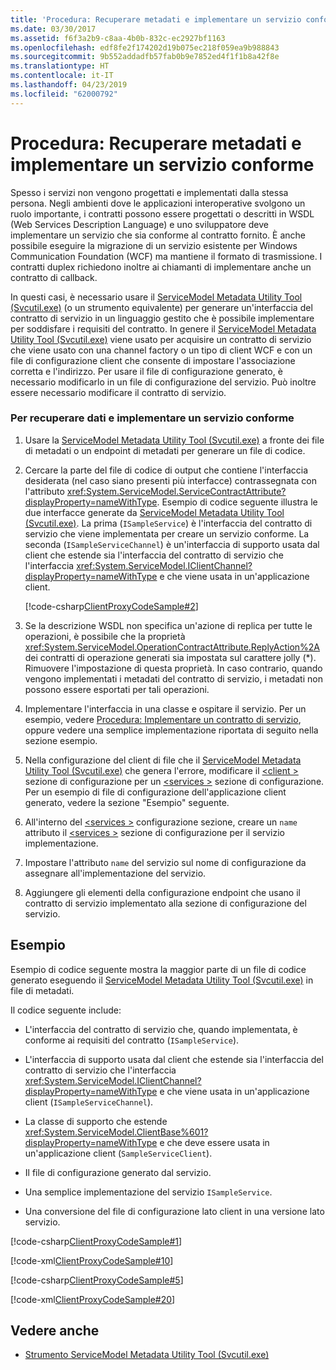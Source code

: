 ```yaml
---
title: 'Procedura: Recuperare metadati e implementare un servizio conforme'
ms.date: 03/30/2017
ms.assetid: f6f3a2b9-c8aa-4b0b-832c-ec2927bf1163
ms.openlocfilehash: edf8fe2f174202d19b075ec218f059ea9b988843
ms.sourcegitcommit: 9b552addadfb57fab0b9e7852ed4f1f1b8a42f8e
ms.translationtype: HT
ms.contentlocale: it-IT
ms.lasthandoff: 04/23/2019
ms.locfileid: "62000792"
---
```

# <a name="how-to-retrieve-metadata-and-implement-a-compliant-service"></a>Procedura: Recuperare metadati e implementare un servizio conforme
Spesso i servizi non vengono progettati e implementati dalla stessa persona. Negli ambienti dove le applicazioni interoperative svolgono un ruolo importante, i contratti possono essere progettati o descritti in WSDL (Web Services Description Language) e uno sviluppatore deve implementare un servizio che sia conforme al contratto fornito. È anche possibile eseguire la migrazione di un servizio esistente per Windows Communication Foundation (WCF) ma mantiene il formato di trasmissione. I contratti duplex richiedono inoltre ai chiamanti di implementare anche un contratto di callback.  
  
 In questi casi, è necessario usare il [ServiceModel Metadata Utility Tool (Svcutil.exe)](../../../../docs/framework/wcf/servicemodel-metadata-utility-tool-svcutil-exe.md) (o un strumento equivalente) per generare un'interfaccia del contratto di servizio in un linguaggio gestito che è possibile implementare per soddisfare i requisiti del contratto. In genere il [ServiceModel Metadata Utility Tool (Svcutil.exe)](../../../../docs/framework/wcf/servicemodel-metadata-utility-tool-svcutil-exe.md) viene usato per acquisire un contratto di servizio che viene usato con una channel factory o un tipo di client WCF e con un file di configurazione client che consente di impostare l'associazione corretta e l'indirizzo. Per usare il file di configurazione generato, è necessario modificarlo in un file di configurazione del servizio. Può inoltre essere necessario modificare il contratto di servizio.  
  
### <a name="to-retrieve-data-and-implement-a-compliant-service"></a>Per recuperare dati e implementare un servizio conforme  
  
1. Usare la [ServiceModel Metadata Utility Tool (Svcutil.exe)](../../../../docs/framework/wcf/servicemodel-metadata-utility-tool-svcutil-exe.md) a fronte dei file di metadati o un endpoint di metadati per generare un file di codice.  
  
2. Cercare la parte del file di codice di output che contiene l'interfaccia desiderata (nel caso siano presenti più interfacce) contrassegnata con l'attributo <xref:System.ServiceModel.ServiceContractAttribute?displayProperty=nameWithType>. Esempio di codice seguente illustra le due interfacce generate da [ServiceModel Metadata Utility Tool (Svcutil.exe)](../../../../docs/framework/wcf/servicemodel-metadata-utility-tool-svcutil-exe.md). La prima (`ISampleService`) è l'interfaccia del contratto di servizio che viene implementata per creare un servizio conforme. La seconda (`ISampleServiceChannel`) è un'interfaccia di supporto usata dal client che estende sia l'interfaccia del contratto di servizio che l'interfaccia <xref:System.ServiceModel.IClientChannel?displayProperty=nameWithType> e che viene usata in un'applicazione client.  
  
     [!code-csharp[ClientProxyCodeSample#2](../../../../samples/snippets/csharp/VS_Snippets_CFX/clientproxycodesample/cs/proxycode.cs#2)]  
  
3. Se la descrizione WSDL non specifica un'azione di replica per tutte le operazioni, è possibile che la proprietà <xref:System.ServiceModel.OperationContractAttribute.ReplyAction%2A> dei contratti di operazione generati sia impostata sul carattere jolly (*). Rimuovere l'impostazione di questa proprietà. In caso contrario, quando vengono implementati i metadati del contratto di servizio, i metadati non possono essere esportati per tali operazioni.  
  
4. Implementare l'interfaccia in una classe e ospitare il servizio. Per un esempio, vedere [Procedura: Implementare un contratto di servizio](../../../../docs/framework/wcf/how-to-implement-a-wcf-contract.md), oppure vedere una semplice implementazione riportata di seguito nella sezione esempio.  
  
5. Nella configurazione del client di file che il [ServiceModel Metadata Utility Tool (Svcutil.exe)](../../../../docs/framework/wcf/servicemodel-metadata-utility-tool-svcutil-exe.md) che genera l'errore, modificare il [ \<client >](../../../../docs/framework/configure-apps/file-schema/wcf/client.md) sezione di configurazione per un [ \<services >](../../../../docs/framework/configure-apps/file-schema/wcf/services.md) sezione di configurazione. Per un esempio di file di configurazione dell'applicazione client generato, vedere la sezione "Esempio" seguente.  
  
6. All'interno del [ \<services >](../../../../docs/framework/configure-apps/file-schema/wcf/services.md) configurazione sezione, creare un `name` attributo il [ \<services >](../../../../docs/framework/configure-apps/file-schema/wcf/services.md) sezione di configurazione per il servizio implementazione.  
  
7. Impostare l'attributo `name` del servizio sul nome di configurazione da assegnare all'implementazione del servizio.  
  
8. Aggiungere gli elementi della configurazione endpoint che usano il contratto di servizio implementato alla sezione di configurazione del servizio.  
  
## <a name="example"></a>Esempio  
 Esempio di codice seguente mostra la maggior parte di un file di codice generato eseguendo il [ServiceModel Metadata Utility Tool (Svcutil.exe)](../../../../docs/framework/wcf/servicemodel-metadata-utility-tool-svcutil-exe.md) in file di metadati.  
  
 Il codice seguente include:  
  
- L'interfaccia del contratto di servizio che, quando implementata, è conforme ai requisiti del contratto (`ISampleService`).  
  
- L'interfaccia di supporto usata dal client che estende sia l'interfaccia del contratto di servizio che l'interfaccia <xref:System.ServiceModel.IClientChannel?displayProperty=nameWithType> e che viene usata in un'applicazione client (`ISampleServiceChannel`).  
  
- La classe di supporto che estende <xref:System.ServiceModel.ClientBase%601?displayProperty=nameWithType> e che deve essere usata in un'applicazione client (`SampleServiceClient`).  
  
- Il file di configurazione generato dal servizio.  
  
- Una semplice implementazione del servizio `ISampleService`.  
  
- Una conversione del file di configurazione lato client in una versione lato servizio.  
  
[!code-csharp[ClientProxyCodeSample#1](../../../../samples/snippets/csharp/VS_Snippets_CFX/clientproxycodesample/cs/proxycode.cs#1)]

[!code-xml[ClientProxyCodeSample#10](../../../../samples/snippets/csharp/VS_Snippets_CFX/clientproxycodesample/cs/client.exe.config#10)]     

[!code-csharp[ClientProxyCodeSample#5](../../../../samples/snippets/csharp/VS_Snippets_CFX/clientproxycodesample/cs/hostapplication.cs#5)]    

[!code-xml[ClientProxyCodeSample#20](../../../../samples/snippets/csharp/VS_Snippets_CFX/clientproxycodesample/cs/hostapplication.exe.config#20)]    
  
## <a name="see-also"></a>Vedere anche

- [Strumento ServiceModel Metadata Utility Tool (Svcutil.exe)](../../../../docs/framework/wcf/servicemodel-metadata-utility-tool-svcutil-exe.md)
